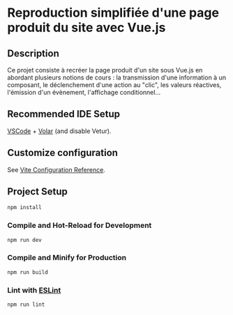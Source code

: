 # Reproduction simplifiée d'une page produit du site avec Vue.js

## Description
Ce projet consiste à recréer la page produit d'un site sous Vue.js en abordant plusieurs notions de cours : la transmission d'une information à un composant, le déclenchement d'une action au "clic", les valeurs réactives, l'émission d'un évènement, l'affichage conditionnel...

## Recommended IDE Setup

[VSCode](https://code.visualstudio.com/) + [Volar](https://marketplace.visualstudio.com/items?itemName=Vue.volar) (and disable Vetur).

## Customize configuration

See [Vite Configuration Reference](https://vite.dev/config/).

## Project Setup

```sh
npm install
```

### Compile and Hot-Reload for Development

```sh
npm run dev
```

### Compile and Minify for Production

```sh
npm run build
```

### Lint with [ESLint](https://eslint.org/)

```sh
npm run lint
```
